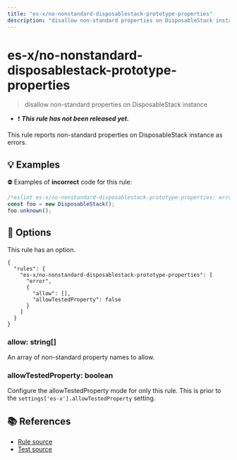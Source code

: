 ```yaml
---
title: "es-x/no-nonstandard-disposablestack-prototype-properties"
description: "disallow non-standard properties on DisposableStack instance"
---
```


# es-x/no-nonstandard-disposablestack-prototype-properties
> disallow non-standard properties on DisposableStack instance

- ❗ <badge text="This rule has not been released yet." vertical="middle" type="error"> ***This rule has not been released yet.*** </badge>

This rule reports non-standard properties on DisposableStack instance as errors.

## 💡 Examples

⛔ Examples of **incorrect** code for this rule:

<eslint-playground type="bad">

```js
/*eslint es-x/no-nonstandard-disposablestack-prototype-properties: error */
const foo = new DisposableStack();
foo.unknown();
```

</eslint-playground>

## 🔧 Options

This rule has an option.

```jsonc
{
  "rules": {
    "es-x/no-nonstandard-disposablestack-prototype-properties": [
      "error",
      {
        "allow": [],
        "allowTestedProperty": false
      }
    ]
  }
}
```

### allow: string[]

An array of non-standard property names to allow.

### allowTestedProperty: boolean

Configure the allowTestedProperty mode for only this rule.
This is prior to the `settings['es-x'].allowTestedProperty` setting.

## 📚 References

- [Rule source](https://github.com/eslint-community/eslint-plugin-es-x/blob/master/lib/rules/no-nonstandard-disposablestack-prototype-properties.js)
- [Test source](https://github.com/eslint-community/eslint-plugin-es-x/blob/master/tests/lib/rules/no-nonstandard-disposablestack-prototype-properties.js)
